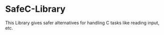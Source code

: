 # SafeC-Library
This Library gives safer alternatives for handling C tasks like reading input, etc.
